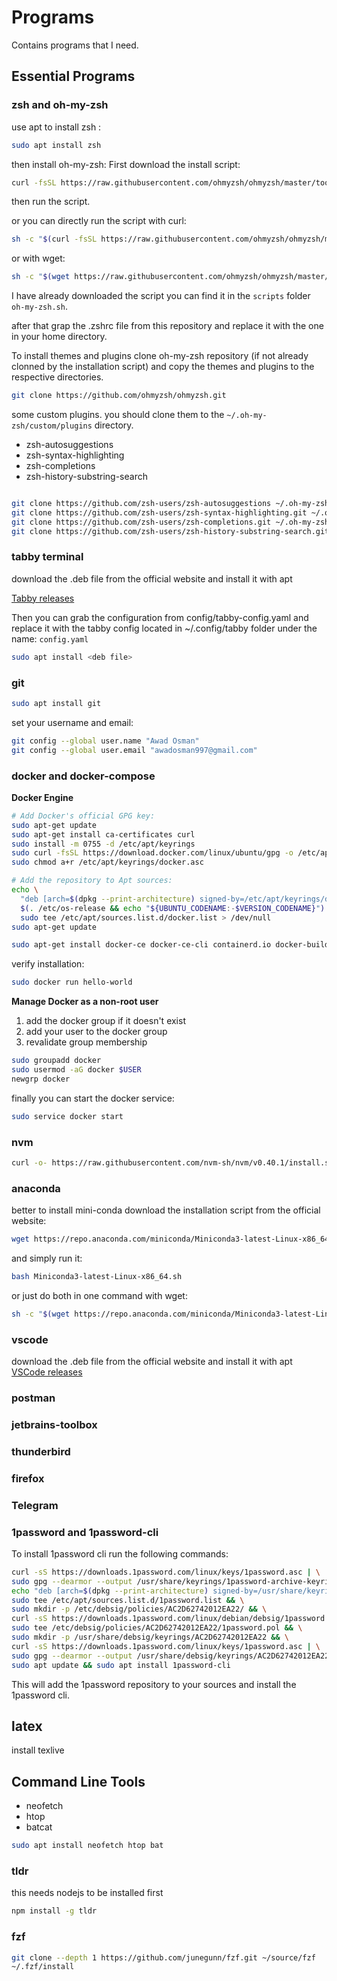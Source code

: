 # Programs

Contains programs that I need.

## Essential Programs

### zsh and oh-my-zsh

use apt to install zsh :

```bash
sudo apt install zsh
```

then install oh-my-zsh:
First download the install script:

```bash
curl -fsSL https://raw.githubusercontent.com/ohmyzsh/ohmyzsh/master/tools/install.sh -o install.sh
```

then run the script.

or you can directly run the script with curl:

```bash
sh -c "$(curl -fsSL https://raw.githubusercontent.com/ohmyzsh/ohmyzsh/master/tools/install.sh)"
```

or with wget:

```bash
sh -c "$(wget https://raw.githubusercontent.com/ohmyzsh/ohmyzsh/master/tools/install.sh -O -)"
```

I have already downloaded the script you can find it in the `scripts` folder `oh-my-zsh.sh`.

after that grap the .zshrc file from this repository and replace it with the one in your home directory.

To install themes and plugins clone oh-my-zsh repository (if not already clonned by the installation script) and copy the themes and plugins to the respective directories.

```bash
git clone https://github.com/ohmyzsh/ohmyzsh.git
```

some custom plugins. you should clone them to the `~/.oh-my-zsh/custom/plugins` directory.

-   zsh-autosuggestions
-   zsh-syntax-highlighting
-   zsh-completions
-   zsh-history-substring-search

```bash

git clone https://github.com/zsh-users/zsh-autosuggestions ~/.oh-my-zsh/custom/plugins/zsh-autosuggestions
git clone https://github.com/zsh-users/zsh-syntax-highlighting.git ~/.oh-my-zsh/custom/plugins/zsh-syntax-highlighting
git clone https://github.com/zsh-users/zsh-completions.git ~/.oh-my-zsh/custom/plugins/zsh-completions
git clone https://github.com/zsh-users/zsh-history-substring-search.git ~/.oh-my-zsh/custom/plugins/zsh-history-substring-search


```

### tabby terminal

download the .deb file from the official website and install it with apt

[Tabby releases](https://github.com/Eugeny/tabby/releases/latest)

Then you can grab the configuration from config/tabby-config.yaml and replace it with the tabby config located in ~/.config/tabby folder under the name: `config.yaml`

```bash
sudo apt install <deb file>
```

### git

```bash
sudo apt install git
```

set your username and email:

```bash
git config --global user.name "Awad Osman"
git config --global user.email "awadosman997@gmail.com"
```

### docker and docker-compose

**Docker Engine**

```bash
# Add Docker's official GPG key:
sudo apt-get update
sudo apt-get install ca-certificates curl
sudo install -m 0755 -d /etc/apt/keyrings
sudo curl -fsSL https://download.docker.com/linux/ubuntu/gpg -o /etc/apt/keyrings/docker.asc
sudo chmod a+r /etc/apt/keyrings/docker.asc

# Add the repository to Apt sources:
echo \
  "deb [arch=$(dpkg --print-architecture) signed-by=/etc/apt/keyrings/docker.asc] https://download.docker.com/linux/ubuntu \
  $(. /etc/os-release && echo "${UBUNTU_CODENAME:-$VERSION_CODENAME}") stable" | \
  sudo tee /etc/apt/sources.list.d/docker.list > /dev/null
sudo apt-get update
```

```bash
sudo apt-get install docker-ce docker-ce-cli containerd.io docker-buildx-plugin docker-compose-plugin
```

verify installation:

```bash
sudo docker run hello-world
```

**Manage Docker as a non-root user**

1. add the docker group if it doesn't exist
2. add your user to the docker group
3. revalidate group membership

```bash
sudo groupadd docker
sudo usermod -aG docker $USER
newgrp docker
```

finally you can start the docker service:

```bash
sudo service docker start
```

### nvm

```bash
curl -o- https://raw.githubusercontent.com/nvm-sh/nvm/v0.40.1/install.sh | bash
```

### anaconda

better to install mini-conda
download the installation script from the official website:

```bash
wget https://repo.anaconda.com/miniconda/Miniconda3-latest-Linux-x86_64.sh
```

and simply run it:

```bash
bash Miniconda3-latest-Linux-x86_64.sh
```

or just do both in one command with wget:

```bash
sh -c "$(wget https://repo.anaconda.com/miniconda/Miniconda3-latest-Linux-x86_64.sh -O -)"
```

### vscode

download the .deb file from the official website and install it with apt
[VSCode releases](https://code.visualstudio.com/Download)

### postman

### jetbrains-toolbox

### thunderbird

### firefox

### Telegram

### 1password and 1password-cli

To install 1password cli run the following commands:

```bash
curl -sS https://downloads.1password.com/linux/keys/1password.asc | \
sudo gpg --dearmor --output /usr/share/keyrings/1password-archive-keyring.gpg && \
echo "deb [arch=$(dpkg --print-architecture) signed-by=/usr/share/keyrings/1password-archive-keyring.gpg] https://downloads.1password.com/linux/debian/$(dpkg --print-architecture) stable main" | \
sudo tee /etc/apt/sources.list.d/1password.list && \
sudo mkdir -p /etc/debsig/policies/AC2D62742012EA22/ && \
curl -sS https://downloads.1password.com/linux/debian/debsig/1password.pol | \
sudo tee /etc/debsig/policies/AC2D62742012EA22/1password.pol && \
sudo mkdir -p /usr/share/debsig/keyrings/AC2D62742012EA22 && \
curl -sS https://downloads.1password.com/linux/keys/1password.asc | \
sudo gpg --dearmor --output /usr/share/debsig/keyrings/AC2D62742012EA22/debsig.gpg && \
sudo apt update && sudo apt install 1password-cli
```

This will add the 1password repository to your sources and install the 1password cli.

## latex

install texlive

## Command Line Tools

-   neofetch
-   htop
-   batcat

```bash
sudo apt install neofetch htop bat
```

### tldr

this needs nodejs to be installed first

```bash
npm install -g tldr
```

### fzf

```bash
git clone --depth 1 https://github.com/junegunn/fzf.git ~/source/fzf
~/.fzf/install
```

